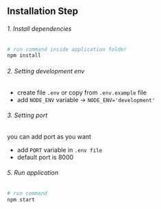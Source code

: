 ## Installation Step
###### 1. Install dependencies
```bash
# run command inside application folder
npm install
```
###### 2. Setting development env
- create file `.env` or copy from `.env.example` file
- add `NODE_ENV` variable -> `NODE_ENV='development'`

###### 3. Setting port<br/>
you can add port as you want
- add `PORT` variable in `.env file`
- default port is 8000

###### 5. Run application
```bash
# run command
npm start
```
